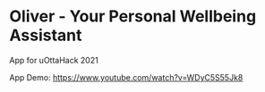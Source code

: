 # Oliver - Your Personal Wellbeing Assistant
App for uOttaHack 2021

App Demo: https://www.youtube.com/watch?v=WDyC5S55Jk8
